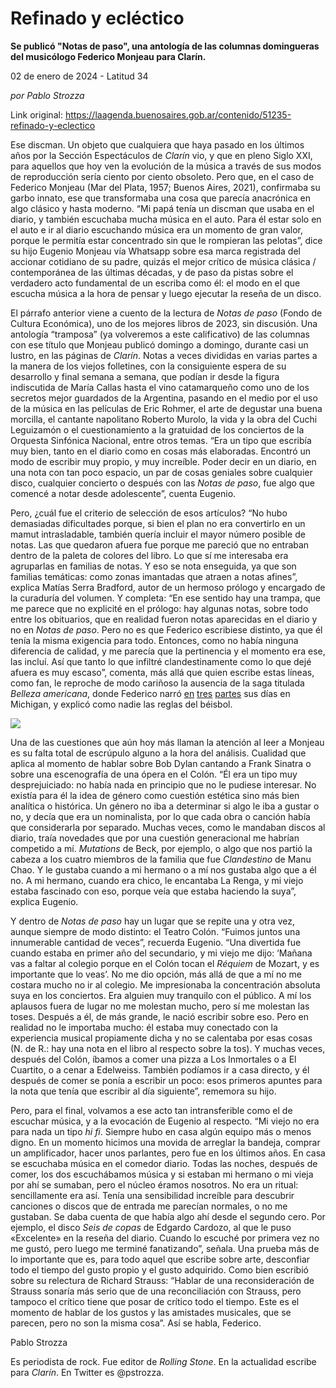 # Refinado y ecléctico

**Se publicó "Notas de paso", una antología de las columnas domingueras del musicólogo Federico Monjeau para Clarín.**

02 de enero de 2024 - Latitud 34

_por Pablo Strozza_

Link original: https://laagenda.buenosaires.gob.ar/contenido/51235-refinado-y-eclectico



Ese discman. Un objeto que cualquiera que haya pasado en los últimos años por la Sección Espectáculos de *Clarín* vio, y que en pleno Siglo XXI, para aquellos que hoy ven la evolución de la música a través de sus modos de reproducción sería ciento por ciento obsoleto. Pero que, en el caso de Federico Monjeau (Mar del Plata, 1957; Buenos Aires, 2021), confirmaba su garbo innato, ese que transformaba una cosa que parecía anacrónica en algo clásico y hasta moderno. “Mi papá tenía un discman que usaba en el diario, y también escuchaba mucha música en el auto. Para él estar solo en el auto e ir al diario escuchando música era un momento de gran valor, porque le permitía estar concentrado sin que le rompieran las pelotas”, dice su hijo Eugenio Monjeau vía Whatsapp sobre esa marca registrada del accionar cotidiano de su padre, quizás el mejor crítico de música clásica / contemporánea de las últimas décadas, y de paso da pistas sobre el verdadero acto fundamental de un escriba como él: el modo en el que escucha música a la hora de pensar y luego ejecutar la reseña de un disco.




El párrafo anterior viene a cuento de la lectura de *Notas de paso* (Fondo de Cultura Económica), uno de los mejores libros de 2023, sin discusión. Una antología “tramposa” (ya volveremos a este calificativo) de las columnas con ese título que Monjeau publicó domingo a domingo, durante casi un lustro, en las páginas de *Clarín*. Notas a veces divididas en varias partes a la manera de los viejos folletines, con la consiguiente espera de su desarrollo y final semana a semana, que podían ir desde la figura indiscutida de María Callas hasta el vino catamarqueño como uno de los secretos mejor guardados de la Argentina, pasando en el medio por el uso de la música en las películas de Eric Rohmer, el arte de degustar una buena morcilla, el cantante napolitano Roberto Murolo, la vida y la obra del Cuchi Leguizamón o el cuestionamiento a la gratuidad de los conciertos de la Orquesta Sinfónica Nacional, entre otros temas. “Era un tipo que escribía muy bien, tanto en el diario como en cosas más elaboradas. Encontró un modo de escribir muy propio, y muy increíble. Poder decir en un diario, en una nota con tan poco espacio, un par de cosas geniales sobre cualquier disco, cualquier concierto o después con las *Notas de paso*, fue algo que comencé a notar desde adolescente”, cuenta Eugenio.




Pero, ¿cuál fue el criterio de selección de esos artículos? “No hubo demasiadas dificultades porque, si bien el plan no era convertirlo en un mamut intrasladable, también quería incluir el mayor número posible de notas. Las que quedaron afuera fue porque me pareció que no entraban dentro de la paleta de colores del libro. Lo que sí me interesaba era agruparlas en familias de notas. Y eso se nota enseguida, ya que son familias temáticas: como zonas imantadas que atraen a notas afines”, explica Matías Serra Bradford, autor de un hermoso prólogo y encargado de la curaduría del volumen. Y completa: “En ese sentido hay una trampa, que me parece que no explicité en el prólogo: hay algunas notas, sobre todo entre los obituarios, que en realidad fueron notas aparecidas en el diario y no en *Notas de paso*. Pero no es que Federico escribiese distinto, ya que él tenía la misma exigencia para todo. Entonces, como no había ninguna diferencia de calidad, y me parecía que la pertinencia y el momento era ese, las incluí. Así que tanto lo que infiltré clandestinamente como lo que dejé afuera es muy escaso”, comenta, más allá que quien escribe estas líneas, como fan, le reproche de modo cariñoso la ausencia de la saga titulada *Belleza americana*, donde Federico narró [en](https://www.clarin.com/espectaculos/musica/Belleza-americana-michigan-fundacion-wallace_0_rkOGEqd9wQl.html) [tres](https://www.clarin.com/musica/belleza-americana-beisbol-tigers-michigan_0_Bk3zJdu5Pmx.html) [partes](https://www.clarin.com/espectaculos/musica/Ruth_Crawford-Cuarteto_de_cuerdas-musica_experimental-Universidad_de_Michigan_0_SJIxcS_qw7l.html) sus días en Michigan, y explicó como nadie las reglas del béisbol.




![](https://cdn.feater.me/files/images/3355485/5372dff6-bcf5-4523-9a54-ae4d309e1442.jpg)




Una de las cuestiones que aún hoy más llaman la atención al leer a Monjeau es su falta total de escrúpulo alguno a la hora del análisis. Cualidad que aplica al momento de hablar sobre Bob Dylan cantando a Frank Sinatra o sobre una escenografía de una ópera en el Colón. “Él era un tipo muy desprejuiciado: no había nada en principio que no le pudiese interesar. No existía para él la idea de género como cuestión estética sino más bien analítica o histórica. Un género no iba a determinar si algo le iba a gustar o no, y decía que era un nominalista, por lo que cada obra o canción había que considerarla por separado. Muchas veces, como le mandaban discos al diario, traía novedades que por una cuestión generacional me habrían competido a mí. *Mutations* de Beck, por ejemplo, o algo que nos partió la cabeza a los cuatro miembros de la familia que fue *Clandestino* de Manu Chao. Y le gustaba cuando a mi hermano o a mí nos gustaba algo que a él no. A mi hermano, cuando era chico, le encantaba La Renga, y mi viejo estaba fascinado con eso, porque veía que estaba haciendo la suya”, explica Eugenio.




Y dentro de *Notas de paso* hay un lugar que se repite una y otra vez, aunque siempre de modo distinto: el Teatro Colón. “Fuimos juntos una innumerable cantidad de veces”, recuerda Eugenio. “Una divertida fue cuando estaba en primer año del secundario, y mi viejo me dijo: ‘Mañana vas a faltar al colegio porque en el Colón tocan el *Réquiem* de Mozart, y es importante que lo veas’. No me dio opción, más allá de que a mí no me costara mucho no ir al colegio. Me impresionaba la concentración absoluta suya en los conciertos. Era alguien muy tranquilo con el público. A mí los aplausos fuera de lugar no me molestan mucho, pero sí me molestan las toses. Después a él, de más grande, le nació escribir sobre eso. Pero en realidad no le importaba mucho: él estaba muy conectado con la experiencia musical propiamente dicha y no se calentaba por esas cosas (N. de R.: hay una nota en el libro al respecto sobre la tos). Y muchas veces, después del Colón, íbamos a comer una pizza a Los Inmortales o a El Cuartito, o a cenar a Edelweiss. También podíamos ir a casa directo, y él después de comer se ponía a escribir un poco: esos primeros apuntes para la nota que tenía que escribir al día siguiente”, rememora su hijo.




Pero, para el final, volvamos a ese acto tan intransferible como el de escuchar música, y a la evocación de Eugenio al respecto. “Mi viejo no era para nada un tipo *hi fi*. Siempre hubo en casa algún equipo más o menos digno. En un momento hicimos una movida de arreglar la bandeja, comprar un amplificador, hacer unos parlantes, pero fue en los últimos años. En casa se escuchaba música en el comedor diario. Todas las noches, después de comer, los dos escuchábamos música y si estaban mi hermano o mi vieja por ahí se sumaban, pero el núcleo éramos nosotros. No era un ritual: sencillamente era así. Tenía una sensibilidad increíble para descubrir canciones o discos que de entrada me parecían normales, o no me gustaban. Se daba cuenta de que había algo ahí desde el segundo cero. Por ejemplo, el disco *Seis de copas* de Edgardo Cardozo, al que le puso «Excelente» en la reseña del diario. Cuando lo escuché por primera vez no me gustó, pero luego me terminé fanatizando”, señala. Una prueba más de lo importante que es, para todo aquel que escribe sobre arte, desconfiar todo el tiempo del gusto propio y el gusto adquirido. Como bien escribió sobre su relectura de Richard Strauss: “Hablar de una reconsideración de Strauss sonaría más serio que de una reconciliación con Strauss, pero tampoco el crítico tiene que posar de crítico todo el tiempo. Este es el momento de hablar de los gustos y las amistades musicales, que se parecen, pero no son la misma cosa”. Así se habla, Federico.




Pablo Strozza




Es periodista de rock. Fue editor de *Rolling Stone*. En la actualidad escribe para *Clarín*. En Twitter es @pstrozza.



